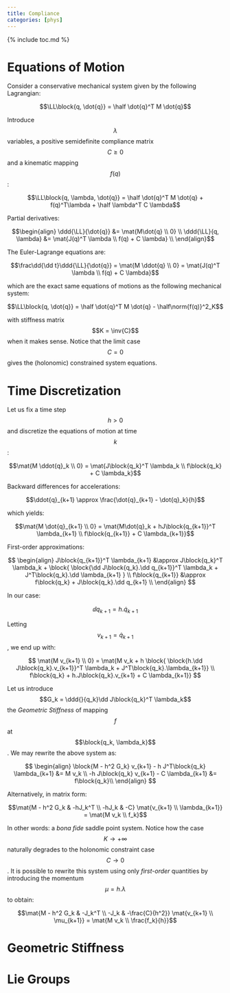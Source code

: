 ```yaml
---
title: Compliance
categories: [phys]
---
```


{% include toc.md %}

# Equations of Motion

Consider a conservative mechanical system given by the following
Lagrangian:

$$\LL\block{q, \dot{q}} = \half \dot{q}^T M \dot{q}$$

Introduce $$\lambda$$ variables, a positive semidefinite compliance
matrix $$C \geq 0$$ and a kinematic mapping $$f(q)$$:

$$\LL\block{q, \lambda, \dot{q}} = \half \dot{q}^T M \dot{q} + f(q)^T\lambda + \half \lambda^T C \lambda$$

Partial derivatives:

$$\begin{align}
\ddd{\LL}{\dot{q}} &= \mat{M\dot{q} \\ 0} \\
\ddd{\LL}{q, \lambda} &= \mat{J(q)^T \lambda \\ f(q) + C \lambda} \\
\end{align}$$

The Euler-Lagrange equations are:

$$\frac\dd{\dd t}\ddd{\LL}{\dot{q}} = \mat{M \ddot{q} \\ 0} = \mat{J(q)^T \lambda \\ f(q) + C \lambda}$$

which are the exact same equations of motions as the following
mechanical system:

$$\LL\block{q, \dot{q}} = \half \dot{q}^T M \dot{q} - \half\norm{f(q)}^2_K$$

with stiffness matrix $$K = \inv{C}$$ when it makes sense. Notice that
the limit case $$C = 0$$ gives the (holonomic) constrained system
equations.

# Time Discretization

Let us fix a time step $$h > 0$$ and discretize the equations of
motion at time $$k$$:

$$\mat{M \ddot{q}_k \\ 0} = \mat{J\block{q_k}^T \lambda_k \\ f\block{q_k} + C \lambda_k}$$

Backward differences for accelerations: 

$$\ddot{q}_{k+1} \approx \frac{\dot{q}_{k+1} - \dot{q}_k}{h}$$

which yields:

$$\mat{M \dot{q}_{k+1} \\ 0} = \mat{M\dot{q}_k + hJ\block{q_{k+1}}^T \lambda_{k+1} \\ f\block{q_{k+1}} + C \lambda_{k+1}}$$

First-order approximations:

$$
\begin{align}
J\block{q_{k+1}}^T \lambda_{k+1} &\approx J\block{q_k}^T \lambda_k + \block{ \block{\dd J\block{q_k}.\dd q_{k+1}}^T \lambda_k + J^T\block{q_k}.\dd \lambda_{k+1} } \\
f\block{q_{k+1}} &\approx f\block{q_k} + J\block{q_k}.\dd q_{k+1} \\
\end{align}
$$

In our case: 

$$\dd q_{k+1} = h.\dot{q}_{k+1}$$

Letting $$v_{k+1} = \dot q_{k+1}$$, we end up with:

$$
\mat{M v_{k+1} \\ 0} = \mat{M v_k + h \block{ \block{h.\dd J\block{q_k}.v_{k+1}}^T \lambda_k + J^T\block{q_k}.\lambda_{k+1}} \\ f\block{q_k} + h.J\block{q_k}.v_{k+1} + C \lambda_{k+1}}
$$

Let us introduce $$G_k = \ddd{}{q_k}\dd J\block{q_k}^T \lambda_k$$ the
*Geometric Stiffness* of mapping $$f$$ at $$\block{q_k,
\lambda_k}$$. We may rewrite the above system as:

$$
\begin{align}
\block{M - h^2 G_k} v_{k+1} - h J^T\block{q_k} \lambda_{k+1} &= M v_k  \\
-h J\block{q_k} v_{k+1} - C \lambda_{k+1} &= f\block{q_k}\\
\end{align}
$$

Alternatively, in matrix form:

$$\mat{M - h^2 G_k & -hJ_k^T \\ -hJ_k & -C} \mat{v_{k+1} \\ \lambda_{k+1}} = \mat{M v_k \\ f_k}$$

In other words: a *bona fide* saddle point system. Notice how the case $$K
\to +\infty$$ naturally degrades to the holonomic constraint case $$C
\to 0$$. It is possible to rewrite this system using only
*first-order* quantities by introducing the momentum $$\mu =
h.\lambda$$ to obtain:

$$\mat{M - h^2 G_k & -J_k^T \\ -J_k & -\frac{C}{h^2}} \mat{v_{k+1} \\ \mu_{k+1}} = \mat{M v_k \\ \frac{f_k}{h}}$$

# Geometric Stiffness


# Lie Groups

